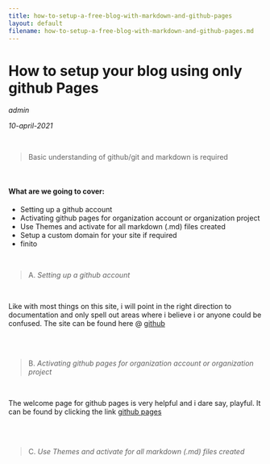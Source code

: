 ```yaml
---
title: how-to-setup-a-free-blog-with-markdown-and-github-pages
layout: default
filename: how-to-setup-a-free-blog-with-markdown-and-github-pages.md
--- 
```

# How to setup your blog using only github Pages
*admin*

*10-april-2021*

<br />

> Basic understanding of github/git and markdown is required

<br />

#### What are we going to cover:
- Setting up a github account
- Activating github pages for organization account or organization project
- Use Themes and activate for all markdown (.md) files created
- Setup a custom domain for your site if required
- finito

<br />

> A. 
> *Setting up a github account*
<br />

Like with most things on this site, i will point in the right direction to documentation and only spell out areas where i believe i or anyone could be confused.
The site can be found here @ [github][github]

<br />
<br />

> B. 
> *Activating github pages for organization account or organization project*
<br />

The welcome page for github pages is very helpful and i dare say, playful. It can be found by clicking the link [github pages][githubpages]

<br />
<br />

> C. 
> *Use Themes and activate for all markdown (.md) files created*
<br />


[githubpages]: <https://pages.github.com/>
[github]: <https://github.com/>
